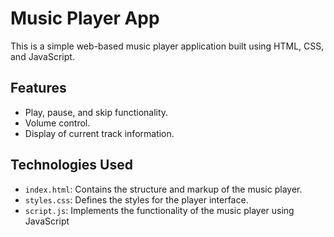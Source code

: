 # Music Player App

This is a simple web-based music player application built using HTML, CSS, and JavaScript.

## Features

- Play, pause, and skip functionality.
- Volume control.
- Display of current track information.

## Technologies Used
  
- `index.html`: Contains the structure and markup of the music player.
- `styles.css`: Defines the styles for the player interface.
- `script.js`: Implements the functionality of the music player using JavaScript


